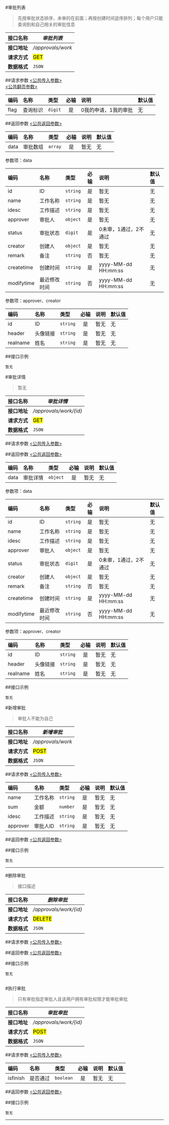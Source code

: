 #审批列表
>先按审批状态排序，未审的在前面；再按创建时间逆序排列；每个用户只能查询到和自己相关的审批信息

| 接口名称 | *审批列表* |
| -- | -- |
| **接口地址** | */approvals/work* |
| **请求方式** | <mark>GET</mark> |
| **数据格式** | <code>JSON</code> |


##请求参数
[<公共传入参数>](../README.md)  
[<公共翻页参数>](../README.md)


|编码|名称|类型|必输|说明|默认值|
|:---|:---|:---|:--:|:---|:-----|
|flag|查询标识|<code>digit</code>|是|0我的申请，1我的审批|无|


##返回参数
[<公共返回参数>](../README.md)

|编码|名称|类型|必输|说明|默认值|
|:---|:---|:---|:--:|:---|:-----|
|data|审批数组|<code>array</code>|是|暂无|无|

参数项：data

|编码|名称|类型|必输|说明|默认值|
|:---|:---|:---|:--:|:---|:-----|
|id|ID|<code>string</code>|是|暂无|无|
|name|工作名称|<code>string</code>|是|暂无|无|
|idesc|工作描述|<code>string</code>|是|暂无|无|
|approver|审批人|<code>object</code>|是|暂无|无|
|status|审批状态|<code>digit</code>|是|0未审，1通过，2不通过|无|
|creator|创建人|<code>object</code>|是|暂无|无|
|remark|备注|<code>string</code>|否|暂无|无|
|createtime|创建时间|<code>string</code>|是|yyyy-MM-dd HH:mm:ss|无|
|modifytime|最近修改时间|<code>string</code>|否|yyyy-MM-dd HH:mm:ss|无|

参数项：approver、creator

|编码|名称|类型|必输|说明|默认值|
|:---|:---|:---|:--:|:---|:-----|
|id|ID|<code>string</code>|是|暂无|无|
|header|头像链接|<code>string</code>|是|暂无|无|
|realname|姓名|<code>string</code>|是|暂无|无|

##接口示例

```
暂无
```



#审批详情
>暂无

| 接口名称 | *审批详情* |
| -- | -- |
| **接口地址** | */approvals/work/{id}* |
| **请求方式** | <mark>GET</mark> |
| **数据格式** | <code>JSON</code> |


##请求参数
[<公共传入参数>](../README.md)  

##返回参数
[<公共返回参数>](../README.md)

|编码|名称|类型|必输|说明|默认值|
|:---|:---|:---|:--:|:---|:-----|
|data|审批详情|<code>object</code>|是|暂无|无|

参数项：data

|编码|名称|类型|必输|说明|默认值|
|:---|:---|:---|:--:|:---|:-----|
|id|ID|<code>string</code>|是|暂无|无|
|name|工作名称|<code>string</code>|是|暂无|无|
|idesc|工作描述|<code>string</code>|是|暂无|无|
|approver|审批人|<code>object</code>|是|暂无|无|
|status|审批状态|<code>digit</code>|是|0未审，1通过，2不通过|无|
|creator|创建人|<code>object</code>|是|暂无|无|
|remark|备注|<code>string</code>|否|暂无|无|
|createtime|创建时间|<code>string</code>|是|yyyy-MM-dd HH:mm:ss|无|
|modifytime|最近修改时间|<code>string</code>|否|yyyy-MM-dd HH:mm:ss|无|


参数项：approver、creator

|编码|名称|类型|必输|说明|默认值|
|:---|:---|:---|:--:|:---|:-----|
|id|ID|<code>string</code>|是|暂无|无|
|header|头像链接|<code>string</code>|是|暂无|无|
|realname|姓名|<code>string</code>|是|暂无|无|

##接口示例

```
暂无
```





#新增审批
>审批人不能为自己


| 接口名称 | *新增审批* |
| -- | -- |
| **接口地址** | */approvals/work* |
| **请求方式** | <mark>POST</mark> |
| **数据格式** | <code>JSON</code> |

##请求参数
[<公共传入参数>](../README.md)

|编码|名称|类型|必输|说明|默认值|
|:---|:---|:---|:--:|:---|:-----|
|name|工作名称|<code>string</code>|是|暂无|无|
|sum|金额|<code>number</code>|是|暂无|无|
|idesc|工作描述|<code>string</code>|是|暂无|无|
|approver|审批人ID|<code>string</code>|是|暂无|无|

##返回参数
[<公共返回参数>](../README.md)

##接口示例

```
暂无
```

***







#删除审批
>接口描述

| 接口名称 | *删除审批* |
| -- | -- |
| **接口地址** | */approvals/work/{id}* |
| **请求方式** | <mark>DELETE</mark> |
| **数据格式** | <code>JSON</code> |

##请求参数
[<公共传入参数>](../README.md)

##返回参数
[<公共返回参数>](../README.md)

##接口示例

```
暂无


```





#执行审批
>只有审批指定审批人且该用户拥有审批权限才能审批审批

| 接口名称 | *审批审批* |
| -- | -- |
| **接口地址** | */approvals/work/{id}* |
| **请求方式** | <mark>POST</mark> |
| **数据格式** | <code>JSON</code> |

##请求参数
[<公共传入参数>](../README.md)

|编码|名称|类型|必输|说明|默认值|
|:---|:---|:---|:--:|:---|:-----|
|isfinish|是否通过|<code>boolean</code>|是|暂无|无|

##返回参数
[<公共返回参数>](../README.md)

##接口示例

```
暂无
```

***
